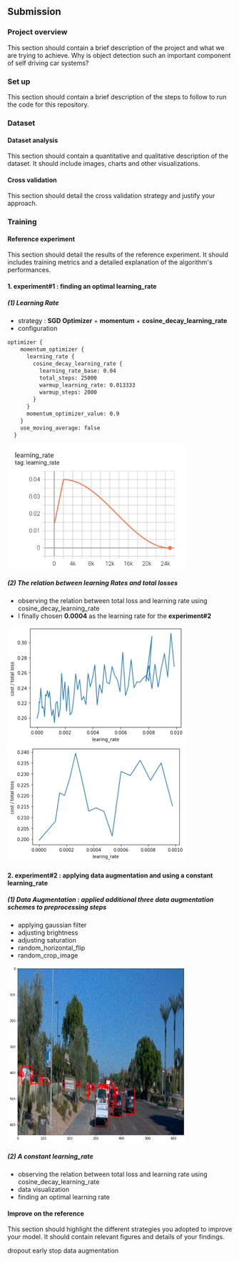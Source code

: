 ## Submission

### Project overview
This section should contain a brief description of the project and what we are trying to achieve. Why is object detection such an important component of self driving car systems?

### Set up
This section should contain a brief description of the steps to follow to run the code for this repository.

### Dataset
#### Dataset analysis
This section should contain a quantitative and qualitative description of the dataset. It should include images, charts and other visualizations.


#### Cross validation
This section should detail the cross validation strategy and justify your approach.

### Training 
#### Reference experiment
This section should detail the results of the reference experiment. It should includes training metrics and a detailed explanation of the algorithm's performances.

#### 1. experiment#1 : finding an optimal learning_rate
##### (1) Learning Rate
* strategy : **SGD Optimizer** + **momentum** + **cosine_decay_learning_rate**
* configuration 
```
optimizer {
    momentum_optimizer {
      learning_rate {
        cosine_decay_learning_rate {
          learning_rate_base: 0.04
          total_steps: 25000
          warmup_learning_rate: 0.013333
          warmup_steps: 2000
        }
      }
      momentum_optimizer_value: 0.9
    }
    use_moving_average: false
  }
```
<img src = "https://github.com/nieuwmijnleven/object_detection_in_an_urban_environment/blob/experiment_report/images/experiment1-learning_rate.png?raw=true" width=400 />

##### (2) The relation between learning Rates and total losses 
* observing the relation between total loss and learning rate using cosine_decay_learning_rate
* I finally chosen **0.0004** as the learning rate for the **experiment#2**

<img src = "https://github.com/nieuwmijnleven/object_detection_in_an_urban_environment/blob/experiment_report/images/experiment1-finding-learning-rate1.png?raw=true" width=400 />
<img src = "https://github.com/nieuwmijnleven/object_detection_in_an_urban_environment/blob/experiment_report/images/experiment1-finding-learning-rate2.png?raw=true" width=400 />

#### 2. experiment#2 : applying data augmentation and using a constant learning_rate
##### (1) Data Augmentation : applied additional three data augmentation schemes to preprocessing steps
* applying gaussian filter
* adjusting brightness
* adjusting saturation
* random_horizontal_flip
* random_crop_image

<img src = "https://github.com/nieuwmijnleven/object_detection_in_an_urban_environment/blob/experiment_report/images/data_augmentaion.png?raw=true" width=400 />

##### (2) A constant learning_rate
* observing the relation between total loss and learning rate using cosine_decay_learning_rate
* data visualization
* finding an optimal learning rate

#### Improve on the reference
This section should highlight the different strategies you adopted to improve your model. It should contain relevant figures and details of your findings.

dropout
early stop
data augmentation

